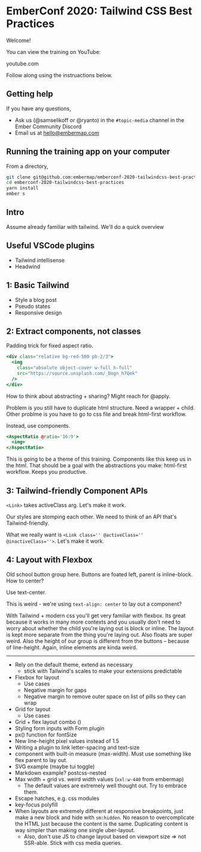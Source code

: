 # EmberConf 2020: Tailwind CSS Best Practices

Welcome!

You can view the training on YouTube:

youtube.com

Follow along using the instruactions below.

## Getting help

If you have any questions,

- Ask us (@samselikoff or @ryanto) in the `#topic-media` channel in the Ember Community Discord
- Email us at hello@embermap.com

## Running the training app on your computer

From a directory,

```sh
git clone git@github.com:embermap/emberconf-2020-tailwindcss-best-practices.git
cd emberconf-2020-tailwindcss-best-practices
yarn install
ember s
```

## Intro

Assume already familiar with tailwind. We'll do a quick overview

## Useful VSCode plugins

- Tailwind intellisense
- Headwind

## 1: Basic Tailwind

- Style a blog post
- Pseudo states
- Responsive design

## 2: Extract components, not classes

Padding trick for fixed aspect ratio.

```hbs
<div class="relative bg-red-500 pb-2/3">
  <img
    class="absolute object-cover w-full h-full"
    src="https://source.unsplash.com/_Dogn_h7Qek"
  />
</div>
```

How to think about abstracting + sharing? Might reach for @apply.

Problem is you still have to duplicate html structure. Need a wrapper + child. Other problme is you have to go to css file and break html-first workflow.

Instead, use components.

```hbs
<AspectRatio @ratio='16:9'>
  <img>
</AspectRatio>
```

This is going to be a theme of this training. Components like this keep us in the html. That should be a goal with the abstractions you make: html-first workflow. Keeps you productive.

## 3: Tailwind-friendly Component APIs

`<Link>` takes activeClass arg. Let's make it work.

Our styles are stomping each other. We need to think of an API that's Tailwind-friendly.

What we really want is `<Link class='' @activeClass='' @inactiveClass=''>`. Let's make it work.

## 4: Layout with Flexbox

Old school button group here. Buttons are foated left, parent is inline-block. How to center?

Use text-center.

This is weird - we're using `text-align: center` to lay out a component?

With Tailwind + modern css you'll get very familiar with flexbox. Its great because it works in many more contexts and you usually don't need to worry about whether the child you're laying out is block or inline. The layout is kept more separate from the thing you're laying out. Also floats are super weird. Also the height of our group is different from the buttons – because of line-height. Again, inline elements are kinda weird.

---

- Rely on the default theme, extend as necessary
  - stick with Tailwind's scales to make your extensions predictable
- Flexbox for layout
  - Use cases
  - Negative margin for gaps
  - Negative margin to remove outer space on list of pills so they can wrap
- Grid for layout
  - Use cases
- Grid + flex layout combo (<List />)
- Styling form inputs with Form plugin
- px() function for fontSize
- New line-height pixel values instead of 1.5
- Writing a plugin to link letter-spacing and text-size
- <Text /> component with built-in measure (max-width). Must use something like flex parent to lay out.
- SVG example (maybe tui toggle)
- Markdown example? postcss-nested
- Max width + grid vs. weird width values (`xxl:w-440` from embermap)
  - The default values are extremely well thought out. Try to embrace them.
- Escape hatches, e.g. css modules
- key-focus polyfill
- When layouts are extremely different at responsive breakpoints, just make a new block and hide with `sm:hidden`. No reason to overcomplicate the HTML just because the content is the same. Duplicating content is way simpler than making one single uber-layout.
  - Also, don't use JS to change layout based on viewport size => not SSR-able. Stick with css media queries.
